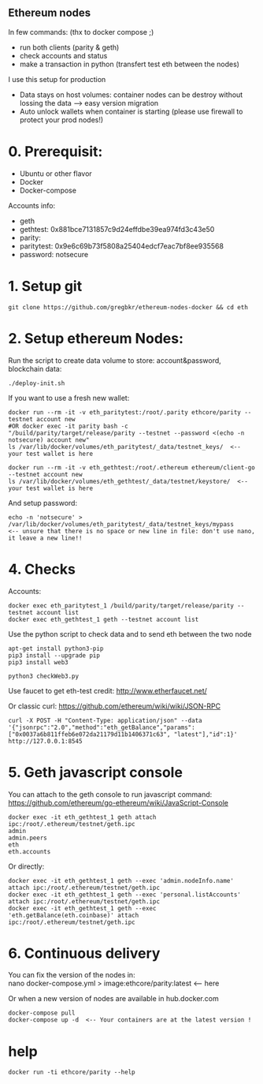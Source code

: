 ## Ethereum nodes ##

In few commands: (thx to docker compose ;)
- run both clients (parity & geth)
- check accounts and status
- make a transaction in python (transfert test eth between the nodes)

I use this setup for production
- Data stays on host volumes: container nodes can be destroy without lossing the data --> easy version migration
- Auto unlock wallets when container is starting (please use firewall to protect your prod nodes!)
 


# 0. Prerequisit:

- Ubuntu or other flavor
- Docker
- Docker-compose

Accounts info:
- geth
- gethtest: 0x881bce7131857c9d24effdbe39ea974fd3c43e50
- parity:
- paritytest: 0x9e6c69b73f5808a25404edcf7eac7bf8ee935568
- password: notsecure

# 1. Setup git

    git clone https://github.com/gregbkr/ethereum-nodes-docker && cd eth

# 2. Setup ethereum Nodes:

Run the script to create data volume to store: account&password, blockchain data:    

    ./deploy-init.sh

If you want to use a fresh new wallet:

    docker run --rm -it -v eth_paritytest:/root/.parity ethcore/parity --testnet account new
    #OR docker exec -it parity bash -c "/build/parity/target/release/parity --testnet --password <(echo -n notsecure) account new"
    ls /var/lib/docker/volumes/eth_paritytest/_data/testnet_keys/  <-- your test wallet is here

    docker run --rm -it -v eth_gethtest:/root/.ethereum ethereum/client-go --testnet account new
    ls /var/lib/docker/volumes/eth_gethtest/_data/testnet/keystore/  <-- your test wallet is here

And setup password:

    echo -n 'notsecure' > /var/lib/docker/volumes/eth_paritytest/_data/testnet_keys/mypass     <-- unsure that there is no space or new line in file: don't use nano, it leave a new line!!


# 4. Checks 

Accounts:

    docker exec eth_paritytest_1 /build/parity/target/release/parity --testnet account list
    docker exec eth_gethtest_1 geth --testnet account list

Use the python script to check data and to send eth between the two node
	
	apt-get install python3-pip
	pip3 install --upgrade pip
	pip3 install web3

	python3 checkWeb3.py

Use faucet to get eth-test credit: http://www.etherfaucet.net/

Or classic curl: https://github.com/ethereum/wiki/wiki/JSON-RPC

    curl -X POST -H "Content-Type: application/json" --data '{"jsonrpc":"2.0","method":"eth_getBalance","params":["0x0037a6b811ffeb6e072da21179d11b1406371c63", "latest"],"id":1}' http://127.0.0.1:8545

# 5. Geth javascript console

You can attach to the geth console to run javascript command: https://github.com/ethereum/go-ethereum/wiki/JavaScript-Console

    docker exec -it eth_gethtest_1 geth attach ipc:/root/.ethereum/testnet/geth.ipc
    admin
    admin.peers
    eth
    eth.accounts

Or directly:

    docker exec -it eth_gethtest_1 geth --exec 'admin.nodeInfo.name' attach ipc:/root/.ethereum/testnet/geth.ipc
    docker exec -it eth_gethtest_1 geth --exec 'personal.listAccounts' attach ipc:/root/.ethereum/testnet/geth.ipc
    docker exec -it eth_gethtest_1 geth --exec 'eth.getBalance(eth.coinbase)' attach ipc:/root/.ethereum/testnet/geth.ipc

# 6. Continuous delivery

You can fix the version of the nodes in:  
    nano docker-compose.yml > image:ethcore/parity:latest <-- here

Or when a new version of nodes are available in hub.docker.com

    docker-compose pull
    docker-compose up -d  <-- Your containers are at the latest version !
    
# help
    
    docker run -ti ethcore/parity --help
	

